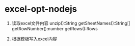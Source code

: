 # excel-opt-nodejs


1. 读取excel文件内容
    unzip():String
    getSheetNames():String[]
    getRowNumber():number
    getRows():Rows
     
2. 根据模板写入excel内容